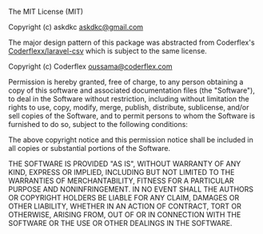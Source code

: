 The MIT License (MIT)

Copyright (c) askdkc <askdkc@gmail.com>

The major design pattern of this package was abstracted from Coderflex's [Coderflexx/laravel-csv](https://github.com/coderflexx/laravel-csv)
which is subject to the same license.

Copyright (c) Coderflex <oussama@coderflex.com>

Permission is hereby granted, free of charge, to any person obtaining a copy
of this software and associated documentation files (the "Software"), to deal
in the Software without restriction, including without limitation the rights
to use, copy, modify, merge, publish, distribute, sublicense, and/or sell
copies of the Software, and to permit persons to whom the Software is
furnished to do so, subject to the following conditions:

The above copyright notice and this permission notice shall be included in
all copies or substantial portions of the Software.

THE SOFTWARE IS PROVIDED "AS IS", WITHOUT WARRANTY OF ANY KIND, EXPRESS OR
IMPLIED, INCLUDING BUT NOT LIMITED TO THE WARRANTIES OF MERCHANTABILITY,
FITNESS FOR A PARTICULAR PURPOSE AND NONINFRINGEMENT. IN NO EVENT SHALL THE
AUTHORS OR COPYRIGHT HOLDERS BE LIABLE FOR ANY CLAIM, DAMAGES OR OTHER
LIABILITY, WHETHER IN AN ACTION OF CONTRACT, TORT OR OTHERWISE, ARISING FROM,
OUT OF OR IN CONNECTION WITH THE SOFTWARE OR THE USE OR OTHER DEALINGS IN
THE SOFTWARE.
